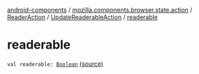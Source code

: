 [android-components](../../../index.md) / [mozilla.components.browser.state.action](../../index.md) / [ReaderAction](../index.md) / [UpdateReaderableAction](index.md) / [readerable](./readerable.md)

# readerable

`val readerable: `[`Boolean`](https://kotlinlang.org/api/latest/jvm/stdlib/kotlin/-boolean/index.html) [(source)](https://github.com/mozilla-mobile/android-components/blob/master/components/browser/state/src/main/java/mozilla/components/browser/state/action/BrowserAction.kt#L345)
